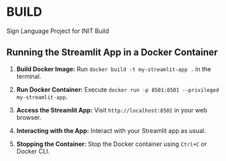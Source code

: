 # BUILD
Sign Language Project for INIT Build
## Running the Streamlit App in a Docker Container

1. **Build Docker Image:**
   Run `docker build -t my-streamlit-app .` in the terminal.

2. **Run Docker Container:**
   Execute `docker run -p 8501:8501 --privileged my-streamlit-app`.

3. **Access the Streamlit App:**
   Visit `http://localhost:8501` in your web browser.

4. **Interacting with the App:**
   Interact with your Streamlit app as usual.

5. **Stopping the Container:**
   Stop the Docker container using `Ctrl+C` or Docker CLI.

